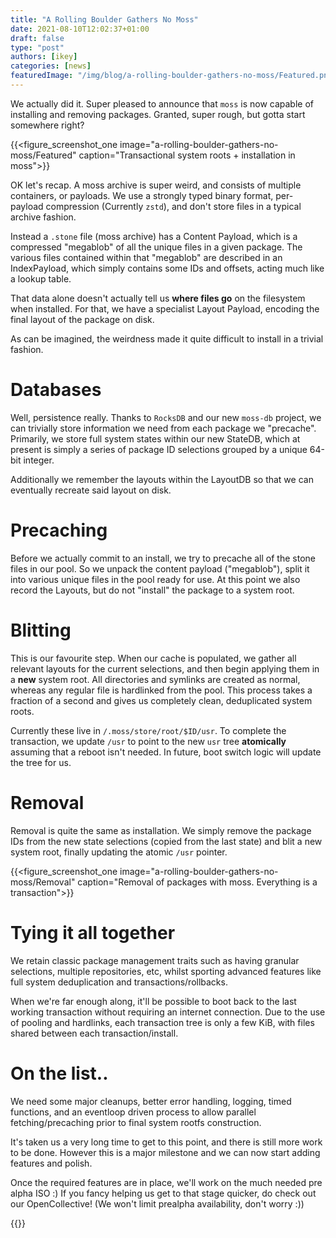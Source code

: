 ```yaml
---
title: "A Rolling Boulder Gathers No Moss"
date: 2021-08-10T12:02:37+01:00
draft: false
type: "post"
authors: [ikey]
categories: [news]
featuredImage: "/img/blog/a-rolling-boulder-gathers-no-moss/Featured.png"
---
```


We actually did it. Super pleased to announce that `moss` is now capable
of installing and removing packages. Granted, super rough, but gotta start
somewhere right?

<!--more-->

{{<figure_screenshot_one image="a-rolling-boulder-gathers-no-moss/Featured" caption="Transactional system roots + installation in moss">}}

OK let's recap. A moss archive is super weird, and consists of multiple
containers, or payloads. We use a strongly typed binary format, per-payload
compression (Currently `zstd`), and don't store files in a typical archive
fashion.

Instead a `.stone` file (moss archive) has a Content Payload, which is
a compressed "megablob" of all the unique files in a given package. The
various files contained within that "megablob" are described in an IndexPayload,
which simply contains some IDs and offsets, acting much like a lookup table.

That data alone doesn't actually tell us **where files go** on the filesystem
when installed. For that, we have a specialist Layout Payload, encoding the
final layout of the package on disk.

As can be imagined, the weirdness made it quite difficult to install in
a trivial fashion.

# Databases

Well, persistence really. Thanks to `RocksDB` and our new `moss-db` project,
we can trivially store information we need from each package we "precache".
Primarily, we store full system states within our new StateDB, which at
present is simply a series of package ID selections grouped by a unique
64-bit integer.

Additionally we remember the layouts within the LayoutDB so that we can
eventually recreate said layout on disk.

# Precaching

Before we actually commit to an install, we try to precache all of the stone
files in our pool. So we unpack the content payload ("megablob"), split it
into various unique files in the pool ready for use. At this point we also
record the Layouts, but do not "install" the package to a system root.

# Blitting

This is our favourite step. When our cache is populated, we gather all
relevant layouts for the current selections, and then begin applying them
in a **new** system root. All directories and symlinks are created as normal,
whereas any regular file is hardlinked from the pool. This process takes a
fraction of a second and gives us completely clean, deduplicated system roots.

Currently these live in `/.moss/store/root/$ID/usr`. To complete the transaction,
we update `/usr` to point to the new `usr` tree **atomically** assuming that
a reboot isn't needed. In future, boot switch logic will update the tree for us.

# Removal

Removal is quite the same as installation. We simply remove the package IDs
from the new state selections (copied from the last state) and blit a new
system root, finally updating the atomic `/usr` pointer.

{{<figure_screenshot_one image="a-rolling-boulder-gathers-no-moss/Removal" caption="Removal of packages with moss. Everything is a transaction">}}


# Tying it all together

We retain classic package management traits such as having granular selections,
multiple repositories, etc, whilst sporting advanced features like full system
deduplication and transactions/rollbacks.

When we're far enough along, it'll be possible to boot back to the last working
transaction without requiring an internet connection. Due to the use of pooling
and hardlinks, each transaction tree is only a few KiB, with files shared between
each transaction/install.

# On the list..

We need some major cleanups, better error handling, logging, timed functions,
and an eventloop driven process to allow parallel fetching/precaching prior
to final system rootfs construction.

It's taken us a very long time to get to this point, and there is still more
work to be done. However this is a major milestone and we can now start
adding features and polish.

Once the required features are in place, we'll work on the much needed
pre alpha ISO :) If you fancy helping us get to that stage quicker, do
check out our OpenCollective! (We won't limit prealpha availability,
don't worry :))

{{<oc>}}
